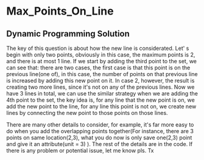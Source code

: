 # Max_Points_On_Line
## Dynamic Programming Solution
The key of this question is about how the new line is considerated.
Let' s begin with only two points, obviously in this case, the maximum points is 2, and there is at most 1 line.
If we start by adding the third point to the set, we can see that:
there are two cases, the first case is that this point is on the previous line(one of),
in this case, the number of points on that previous line is increased by adding this 
new point on it.
In case 2, however, the result is creating two more lines, since it's not on any of the previous lines.
Now we have 3 lines in total, we can use the similar strategy when we are adding the 4th point to the set, the key idea is, for any line that the new point is on, we add the new point to the line, for any line this point is not on, we create new lines by connecting the new point to those points on those lines.

There are many other details to consider, for example, it's far more easy to do when you add the overlapping points together(For instance, there are 3 points on same location(2,3), what you do now is only save one(2,3) point and give it an attribute(unit = 3) ). 
The rest of the details are in the code. 
If there is any problem or potential issue, let me know pls.
Tx
